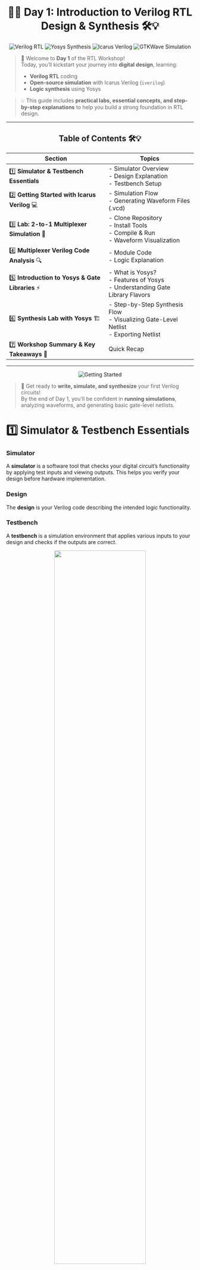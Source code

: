 <div align="center">

# 🌟🚀 **Day 1: Introduction to Verilog RTL Design & Synthesis** 🛠️💡

![Verilog RTL](https://img.shields.io/badge/Verilog-RTL-purple?style=for-the-badge&logo=verilog&logoColor=white)
![Yosys Synthesis](https://img.shields.io/badge/Yosys-Synthesis-green?style=for-the-badge&logo=opensourceinitiative&logoColor=white)
![Icarus Verilog](https://img.shields.io/badge/Icarus-Verilog-red?style=for-the-badge&logo=gnu&logoColor=white)
![GTKWave Simulation](https://img.shields.io/badge/GTKWave-Simulation-pink?style=for-the-badge&logo=gnu&logoColor=black)

</div>


> 🎉 Welcome to **Day 1** of the RTL Workshop!  
> Today, you’ll kickstart your journey into **digital design**, learning:  
> - **Verilog RTL** coding  
> - **Open-source simulation** with Icarus Verilog (`iverilog`)  
> - **Logic synthesis** using Yosys  

> 💡 This guide includes **practical labs, essential concepts, and step-by-step explanations** to help you build a strong foundation in RTL design.

---



<div align = center >

## Table of Contents 🛠️💡
  
| Section | Topics |
|---------|--------|
| 1️⃣  **Simulator & Testbench Essentials** | - Simulator Overview <br> - Design Explanation <br> - Testbench Setup |
| 2️⃣  **Getting Started with Icarus Verilog** 💻| - Simulation Flow <br> - Generating Waveform Files (.vcd) |
| 3️⃣  **Lab: 2-to-1 Multiplexer Simulation** 🧪|- Clone Repository <br> - Install Tools <br> - Compile & Run <br> - Waveform Visualization |
| 4️⃣  **Multiplexer Verilog Code Analysis** 🔍|- Module Code <br> - Logic Explanation |
| 5️⃣  **Introduction to Yosys & Gate Libraries** ⚡|- What is Yosys? <br> - Features of Yosys <br> - Understanding Gate Library Flavors |
| 6️⃣  **Synthesis Lab with Yosys** 🏗️ |- Step-by-Step Synthesis Flow <br> - Visualizing Gate-Level Netlist <br> - Exporting Netlist |
| 7️⃣  **Workshop Summary & Key Takeaways** 📝 |Quick Recap |

  
---
</div>


<div align="center">

![Getting Started](https://img.shields.io/badge/Let's_Start-Coding-blueviolet?style=for-the-badge&logo=programming&logoColor=white)

</div>

> 🚀 Get ready to **write, simulate, and synthesize** your first Verilog circuits!  
> By the end of Day 1, you'll be confident in **running simulations**, analyzing waveforms, and generating basic gate-level netlists.



# 1️⃣  **Simulator & Testbench Essentials**

###  Simulator

A **simulator** is a software tool that checks your digital circuit’s functionality by applying test inputs and viewing outputs. This helps you verify your design before hardware implementation.

###  Design

The **design** is your Verilog code describing the intended logic functionality.

###  Testbench

A **testbench** is a simulation environment that applies various inputs to your design and checks if the outputs are correct.

<div align="center">
  <img src="https://github.com/Gowtham007007/Week-1_RISC-V_Tapeout/blob/main/Day_1/Images/1.png" width="70%">
</div>

---

# 2️⃣  **Getting Started with Icarus Verilog** 💻

**iverilog** is an open-source simulator for Verilog. Here’s the typical simulation flow:

<div align="center">
  <img src="https://github.com/Gowtham007007/Week-1_RISC-V_Tapeout/blob/main/Day_1/Images/2.png" width="70%">
</div>

- Both the design and testbench are provided as input to iverilog.
- The simulator produces a `.vcd` file for waveform viewing in GTKWave.

---

# 3️⃣  **Lab: 2-to-1 Multiplexer Simulation** 🧪

Let’s simulate a simple **2-to-1 multiplexer** using iverilog!

###  Step 1: Clone the Workshop Repository

```shell
git clone https://github.com/kunalg123/sky130RTLDesignAndSynthesisWorkshop.git
cd sky130RTLDesignAndSynthesisWorkshop/verilog_files
```

###  Step 2: Install Required Tools

```shell
sudo apt install iverilog
sudo apt install gtkwave
```

###  Step 3: Simulate the Design

Compile the design and testbench:

```shell
iverilog good_mux.v tb_good_mux.v
```

Run the simulation:

```shell
./a.out
```

View the waveform:

```shell
gtkwave tb_good_mux.vcd
```

<div align="center">
  <img src="Images/good_mux_waveform.jpeg" alt="Image 1" width="70%"/>
</div>

---

# 4️⃣  **Multiplexer Verilog Code Analysis** 🔍

**The code for the multiplexer (`good_mux.v`):**

```verilog
module good_mux (input i0, input i1, input sel, output reg y);
always @ (*)
begin
    if(sel)
        y <= i1;
    else 
        y <= i0;
end
endmodule
```

###  **How It Works**

- **Inputs:** `i0`, `i1` (data), `sel` (select line)
- **Output:** `y` (registered output)
- **Logic:** If `sel` is 1, `y` gets `i1`; if `sel` is 0, `y` gets `i0`.

---

# 5️⃣  **Introduction to Yosys & Gate Libraries** ⚡

###  What is Yosys?

**Yosys** is a powerful open-source synthesis tool for digital hardware. It takes your Verilog code and converts it into a gate-level netlist—a hardware blueprint.

#### Yosys Features

- **Synthesis:** Converts HDL to a logic circuit
- **Optimization:** Improves speed or area
- **Technology Mapping:** Matches logic to actual hardware cells
- **Verification:** Checks correctness
- **Extensibility:** Supports custom flows

###  Why Do Libraries Have Different Gate "Flavors"?

A `.lib` file contains many versions of each gate (like AND, OR, NOT) with different properties:

- **Performance:** Faster gates for critical paths, slower for power savings
- **Power:** Some gates use less energy
- **Area:** Smaller gates for compact chips
- **Drive Strength:** Stronger gates to drive more load
- **Signal Integrity:** Specialized gates for noise/performance
- **Mapping:** Synthesis tools pick the best flavor for your needs

---

# 6️⃣  **Synthesis Lab with Yosys** 🏗️ 

Let’s synthesize the `good_mux` design using Yosys!

###  Step-by-Step Yosys Flow

1. **Start Yosys**
    ```shell
    yosys
    ```

2. **Read the liberty library**
    ```shell
    read_liberty -lib ../lib/sky130_fd_sc_hd__tt_025C_1v80.lib
    ```

3. **Read the Verilog code**
    ```shell
    read_verilog good_mux.v
    ```

4. **Synthesize the design**
    ```shell
    synth -top good_mux
    ```

5. **Technology mapping**
    ```shell
    abc -liberty ../lib/sky130_fd_sc_hd__tt_025C_1v80.lib
    ```

6. **Visualize the gate-level netlist**
    ```shell
    show
    ```

<div align="center">
  <img src="Images/good_mux_netlist.jpeg" alt="Yosys Gate-level Schematic" width="70%">
</div>


7. **Viewing the Netlist generated**
```shell
write_verilog -noattr good_mux_netlist.v
```
<div align="center">
  <img src="Images/good_mux_net.jpeg" alt="Yosys Netlist" width="70%">
</div>

---

# 7️⃣  **Workshop Summary & Key Takeaways** 📝

- You learned about simulators, designs, and testbenches.
- You ran your first Verilog simulation with iverilog and visualized waveforms.
- You analyzed the 2-to-1 mux code.
- You explored Yosys and learned why gate libraries have various flavors.


---
